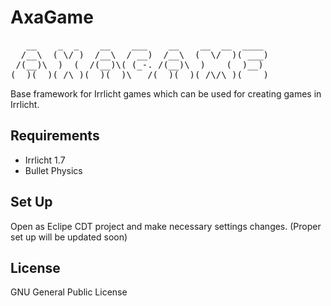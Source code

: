 AxaGame
=======
<pre>
   __    _  _    __    ___    __    __  __  ____ 
  /__\  ( \/ )  /__\  / __)  /__\  (  \/  )( ___)
 /(__)\  )  (  /(__)\( (_-. /(__)\  )    (  )__) 
(__)(__)(_/\_)(__)(__)\___/(__)(__)(_/\/\_)(____)
</pre>

Base framework for Irrlicht games which can be used for creating games in Irrlicht.

Requirements
------------
* Irrlicht 1.7
* Bullet Physics

Set Up
------
Open as Eclipe CDT project and make necessary settings changes. (Proper set up will be updated soon)

License
-------
GNU General Public License